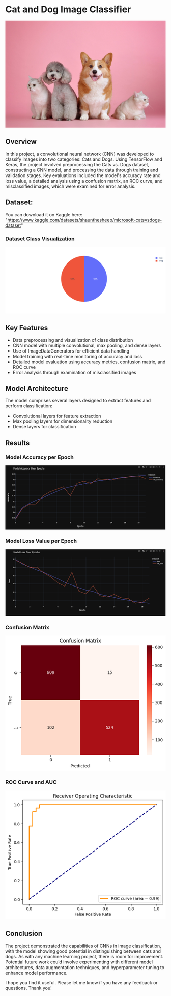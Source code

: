 # Cat and Dog Image Classifier
![Pets image](images/pets.png)

## Overview
In this project, a convolutional neural network (CNN) was developed to classify images into two categories: Cats and Dogs. Using TensorFlow and Keras, the project involved preprocessing the Cats vs. Dogs dataset, constructing a CNN model, and processing the data through training and validation stages. Key evaluations included the model's accuracy rate and loss value, a detailed analysis using a confusion matrix, an ROC curve, and misclassified images, which were examined for error analysis.

## Dataset:
You can download it on Kaggle here: "https://www.kaggle.com/datasets/shaunthesheep/microsoft-catsvsdogs-dataset"

### Dataset Class Visualization
![Dataset Class Visualization](images/dataset_class_visualization.png)

## Key Features
- Data preprocessing and visualization of class distribution
- CNN model with multiple convolutional, max pooling, and dense layers
- Use of ImageDataGenerators for efficient data handling
- Model training with real-time monitoring of accuracy and loss
- Detailed model evaluation using accuracy metrics, confusion matrix, and ROC curve
- Error analysis through examination of misclassified images

## Model Architecture
The model comprises several layers designed to extract features and perform classification:
- Convolutional layers for feature extraction
- Max pooling layers for dimensionality reduction
- Dense layers for classification

## Results
### Model Accuracy per Epoch
![Model Accuracy](images/model_accuracy_rate.png)
### Model Loss Value per Epoch
![Model Loss Value](images/model_loss_value.png)
### Confusion Matrix
![Confusion Matrix](images/cm.png)
### ROC Curve and AUC
![ROC Curve and AUC](images/roc.png)

## Conclusion
The project demonstrated the capabilities of CNNs in image classification, with the model showing good potential in distinguishing between cats and dogs. As with any machine learning project, there is room for improvement. Potential future work could involve experimenting with different model architectures, data augmentation techniques, and hyperparameter tuning to enhance model performance. 

I hope you find it useful. Please let me know if you have any feedback or questions. Thank you!


